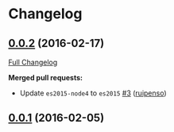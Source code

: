 # Changelog

## [0.0.2](https://github.com/seegno/is-valid-ein/tree/0.0.2) (2016-02-17)
[Full Changelog](https://github.com/seegno/is-valid-ein/compare/0.0.1...0.0.2)

**Merged pull requests:**

- Update `es2015-node4` to `es2015` [\#3](https://github.com/seegno/is-valid-ein/pull/3) ([ruipenso](https://github.com/ruipenso))

## [0.0.1](https://github.com/seegno/is-valid-ein/tree/0.0.1) (2016-02-05)
